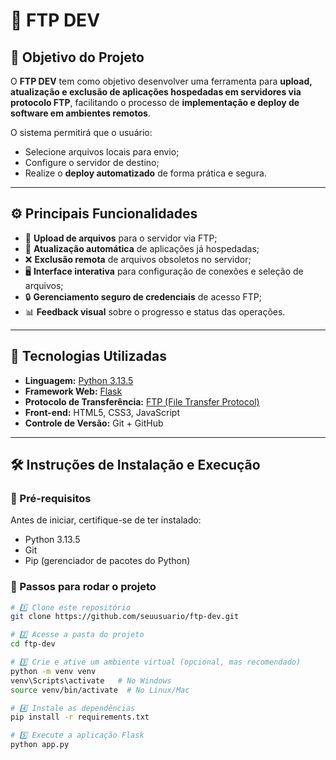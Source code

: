 # 🚀 FTP DEV

## 🧭 Objetivo do Projeto
O **FTP DEV** tem como objetivo desenvolver uma ferramenta para **upload, atualização e exclusão de aplicações hospedadas em servidores via protocolo FTP**, facilitando o processo de **implementação e deploy de software em ambientes remotos**.

O sistema permitirá que o usuário:
- Selecione arquivos locais para envio;
- Configure o servidor de destino;
- Realize o **deploy automatizado** de forma prática e segura.

---

## ⚙️ Principais Funcionalidades

- 🔼 **Upload de arquivos** para o servidor via FTP;
- 🔁 **Atualização automática** de aplicações já hospedadas;
- ❌ **Exclusão remota** de arquivos obsoletos no servidor;
- 🖥️ **Interface interativa** para configuração de conexões e seleção de arquivos;
- 🔒 **Gerenciamento seguro de credenciais** de acesso FTP;
- 📊 **Feedback visual** sobre o progresso e status das operações.

---

## 🧩 Tecnologias Utilizadas

- **Linguagem:** [Python 3.13.5](https://www.python.org/)
- **Framework Web:** [Flask](https://flask.palletsprojects.com/)
- **Protocolo de Transferência:** [FTP (File Transfer Protocol)](https://datatracker.ietf.org/doc/html/rfc959)
- **Front-end:** HTML5, CSS3, JavaScript
- **Controle de Versão:** Git + GitHub

---

## 🛠️ Instruções de Instalação e Execução

### 🔹 Pré-requisitos

Antes de iniciar, certifique-se de ter instalado:
- Python 3.13.5 
- Git  
- Pip (gerenciador de pacotes do Python)

### 🔹 Passos para rodar o projeto

```bash
# 1️⃣ Clone este repositório
git clone https://github.com/seuusuario/ftp-dev.git

# 2️⃣ Acesse a pasta do projeto
cd ftp-dev

# 3️⃣ Crie e ative um ambiente virtual (opcional, mas recomendado)
python -m venv venv
venv\Scripts\activate   # No Windows
source venv/bin/activate  # No Linux/Mac

# 4️⃣ Instale as dependências
pip install -r requirements.txt

# 5️⃣ Execute a aplicação Flask
python app.py
